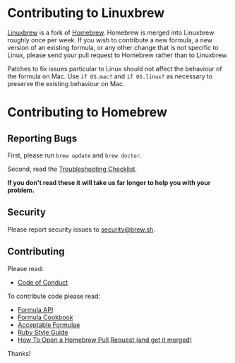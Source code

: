 # Contributing to Linuxbrew
[Linuxbrew](https://github.com/Homebrew/linuxbrew) is a fork of [Homebrew](https://github.com/Homebrew/homebrew). Homebrew is merged into Linuxbrew roughly once per week. If you wish to contribute a new formula, a new version of an existing formula, or any other change that is not specific to Linux, please send your pull request to Homebrew rather than to Linuxbrew.

Patches to fix issues particular to Linux should not affect the behaviour of the formula on Mac. Use `if OS.mac?` and `if OS.linux?` as necessary to preserve the existing behaviour on Mac.

# Contributing to Homebrew
## Reporting Bugs
First, please run `brew update` and `brew doctor`.

Second, read the [Troubleshooting Checklist](https://github.com/Homebrew/homebrew/blob/master/share/doc/homebrew/Troubleshooting.md#troubleshooting).

**If you don't read these it will take us far longer to help you with your problem.**

## Security
Please report security issues to security@brew.sh.

## Contributing
Please read:

* [Code of Conduct](https://github.com/Homebrew/homebrew/blob/master/CODEOFCONDUCT.md#code-of-conduct)

To contribute code please read:

* [Formula API](http://www.rubydoc.info/github/Homebrew/homebrew/master/frames)
* [Formula Cookbook](https://github.com/Homebrew/homebrew/blob/master/share/doc/homebrew/Formula-Cookbook.md#formula-cookbook)
* [Acceptable Formulae](https://github.com/Homebrew/homebrew/blob/master/share/doc/homebrew/Acceptable-Formulae.md#acceptable-formulae)
* [Ruby Style Guide](https://github.com/styleguide/ruby)
* [How To Open a Homebrew Pull Request (and get it merged)](https://github.com/Homebrew/homebrew/blob/master/share/doc/homebrew/How-To-Open-a-Homebrew-Pull-Request-(and-get-it-merged).md#how-to-open-a-homebrew-pull-request-and-get-it-merged)

Thanks!
